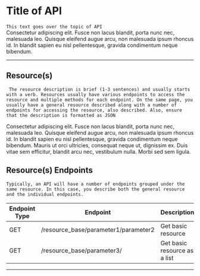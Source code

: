 # Title of API
`This text goes over the topic of API` <br>
Consectetur adipiscing elit.
Fusce non lacus blandit, porta nunc nec, malesuada leo. Quisque eleifend
augue arcu, non malesuada ipsum rhoncus id. In blandit sapien eu nisl
pellentesque, gravida condimentum neque bibendum.

---

## Resource(s)
`
The resource description is brief (1-3 sentences) and usually starts with
a verb. Resources usually have various endpoints to access the resource and
multiple methods for each endpoint. On the same page, you usually have a
general resource described along with a number of endpoints for accessing
the resource, also described. Also, ensure that the description is
formatted as JSON`<br>

Consectetur adipiscing elit.
Fusce non lacus blandit, porta nunc nec, malesuada leo. Quisque eleifend
augue arcu, non malesuada ipsum rhoncus id. In blandit sapien eu nisl
pellentesque, gravida condimentum neque bibendum. Mauris ut orci ultricies,
consequat neque ut, dignissim ex. Duis vitae sem efficitur, blandit arcu nec,
vestibulum nulla. Morbi sed sem ligula.

## Resource(s) Endpoints

`
Typically, an API will have a number of endpoints grouped under the
same resource. In this case, you describe both the general resource
and the individual endpoints.
`<br>



| Endpoint Type | Endpoint | Description |
| ----------- | ----------- | ----------- |
| GET | /resource_base/parameter1/parameter2 | Get basic resource |
| GET | /resource_base/parameter3/ | Get basic resource as a list |




---
